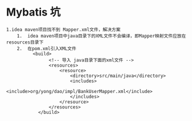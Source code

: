  # Mybatis 坑
    1.idea maven项目找不到 Mapper.xml文件，解决方案
        1.  idea maven项目中java目录下的XML文件不会编译，即Mapper映射文件应放在resources目录下
        2.  在pom.xml引入XML文件
              <build>
                    <!-- 导入 java目录下面的xml文件 -->
                    <resources>
                        <resource>
                            <directory>src/main/java</directory>
                            <includes>
                                <include>org/yong/dao/impl/BankUserMapper.xml</include>
                            </includes>
                        </resource>
                    </resources>
                </build>